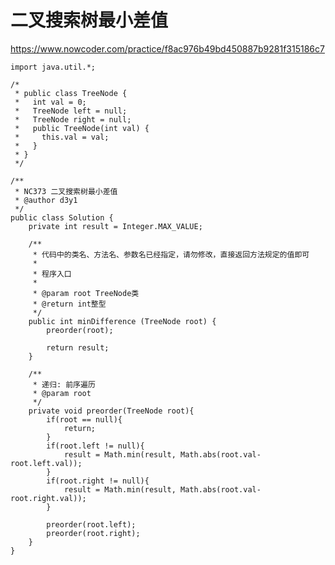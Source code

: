 # 二叉搜索树最小差值
https://www.nowcoder.com/practice/f8ac976b49bd450887b9281f315186c7

    import java.util.*;
    
    /*
     * public class TreeNode {
     *   int val = 0;
     *   TreeNode left = null;
     *   TreeNode right = null;
     *   public TreeNode(int val) {
     *     this.val = val;
     *   }
     * }
     */
    
    /**
     * NC373 二叉搜索树最小差值
     * @author d3y1
     */
    public class Solution {
        private int result = Integer.MAX_VALUE;
    
        /**
         * 代码中的类名、方法名、参数名已经指定，请勿修改，直接返回方法规定的值即可
         *
         * 程序入口
         *
         * @param root TreeNode类
         * @return int整型
         */
        public int minDifference (TreeNode root) {
            preorder(root);
    
            return result;
        }
    
        /**
         * 递归: 前序遍历
         * @param root
         */
        private void preorder(TreeNode root){
            if(root == null){
                return;
            }
            if(root.left != null){
                result = Math.min(result, Math.abs(root.val-root.left.val));
            }
            if(root.right != null){
                result = Math.min(result, Math.abs(root.val-root.right.val));
            }
    
            preorder(root.left);
            preorder(root.right);
        }
    }
    

